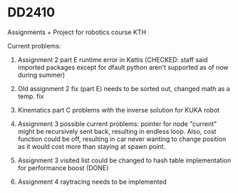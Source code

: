 # DD2410
Assignments + Project for robotics course KTH

Current problems:

1. Assignment 2 part E runtime error in Kattis (CHECKED: staff said imported packages except for dfault python aren't supported as of now during summer)

2. Old assignment 2 fix (part E) needs to be sorted out, changed math as a temp. fix

3. Kinematics part C problems with the inverse solution for KUKA robot

4. Assignment 3 possible current problems: pointer for node "current" might be recursively sent back, resulting in endless loop. Also, cost function could be off, resulting in car never wanting to change position as it would cost more than staying at spawn point.

5. Assignment 3 visited list could be changed to hash table implementation for performance boost (DONE)

6. Assignment 4 raytracing needs to be implemented
